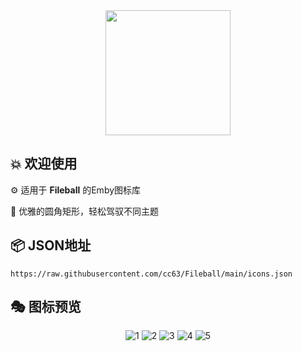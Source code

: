 <div align="center">
 <img src="https://raw.githubusercontent.com/cc63/Fileball/main/Fileball.png" width="200">
</div>

## 💥 欢迎使用

⚙️ 适用于 **Fileball** 的Emby图标库

📝 优雅的圆角矩形，轻松驾驭不同主题


## 📦 **JSON地址**

```
https://raw.githubusercontent.com/cc63/Fileball/main/icons.json
```

## 🎭 图标预览
<div align="center">

![1](https://raw.githubusercontent.com/cc63/Fileball/main/icons/Texon_CadetBlue.png)
![2](https://raw.githubusercontent.com/cc63/Fileball/main/icons/Texon_DarkGoldenRod.png)
![3](https://raw.githubusercontent.com/cc63/Fileball/main/icons/Texon_DarkOliveGreen.png)
![4](https://raw.githubusercontent.com/cc63/Fileball/main/icons/Texon_DarkSlateBlue.png)
![5](https://raw.githubusercontent.com/cc63/Fileball/main/icons/Texon_PaleVioletRed.png)


</div>
